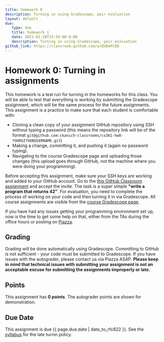 ```yaml
---
title: homework 0 
description: Turning in using Gradescope, pair evaluation
layout: default
due:
   type: due
   title: homework 1
   date: 2021-01-20T23:59:00-6:00
   description: Turning in using Gradescope, pair evaluation
github_link: https://classroom.github.com/a/QVDmPCEN 
---
```


# Homework 0: Turning in assignments

This homework is a test run for turning in the homeworks for this class. 
You will be able to test that everything is working by submitting the 
Gradescope assignment, which will be the same process for the future assignments.
This assignment is a practice to make sure that each student is comfortable with:
   * Cloning a clean copy of your assignment GitHub repository using
   SSH without typing a password (this means the repository link
   will be of the format
   `git@github.com:ckanich-classrooms/cs361-hw0-YOURGITHUBUSERNAME.git`)
   * Making a change, committing it, and pushing it (again no password typing).
   * Navigating to the course Gradescope page and uploading those
      changes (this upload goes through GitHub, not the machine where
      you were doing your programming).

Before accepting this assignment, make sure your SSH keys
are working and added to your GitHub account. Go to the [this GitHub Classroom
assignment]({{page.github_link}}) and accept the invite. The task
is a super simple **"write a program that returns 42"**. 
For evaluation, you need to complete the process of
working on your code and then turning it in via Gradescope. 
All course assignments are visible from the [course Gradescope page]({{site.gradescope}}).

If you have had any issues getting your programming environment set
up, now is the time to get some help on that, either from the TAs during the office hours
or posting on [Piazza]({{site.discussion}}). 

## Grading
Grading will be done automatically using Gradescope. Committing to
GitHub is not sufficient - your code must be submitted to Gradescope. If
you have issues with the autograder, please contact us via Piazza ASAP.
**Please keep in mind that technical issues with submitting your assignment is not an acceptable
excuse for submitting the assignments improperly or late.**

## Points
This assignment has **0 points**. The autograder points are shown for demonstration.

## Due Date
This assignment is due {{ page.due.date | date_to_rfc822 }}. See the
[syllabus](syllabus.html) for the late turnin policy. 